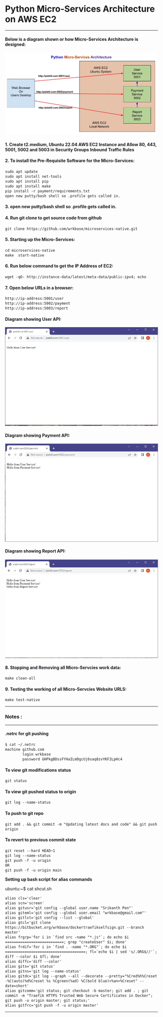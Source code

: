 # Python Micro-Services Architecture on AWS EC2
---

#### Below is a diagram shown or how Micro-Services Architecture is designed:
![Micro-Services Architecture](imgs/pythonms.jpg "Micro-Services Architecture")


#### 1. Create t2.medium, Ubuntu 22.04 AWS EC2 Instance and Allow 80, 443, 5001, 5002 and 5003 in Security Groups Inbound Traffic Rules

#### 2. To install the Pre-Requisite Software for the Micro-Services:
```
sudo apt update
sudo apt install net-tools
sudo apt install pip
sudo apt install make
pip install -r payment/requirements.txt
open new putty/bash shell so .profile gets called in.
```

#### 3. open new putty/bash shell so .profile gets called in.

#### 4. Run git clone to get source code from github
```
git clone https://github.com/wrkbase/microservices-native.git
```

#### 5. Starting up the Micro-Services:
```
cd microservices-native
make  start-native
```

#### 6. Run below command to get the IP Address of EC2:
```
wget -qO- http://instance-data/latest/meta-data/public-ipv4; echo
```
#### 7. Open below URLs in a browser:
```
http://ip-address:5001/user
http://ip-address:5002/payment 
http://ip-address:5003/report 
```

#### Diagram showing User API:
![User API](imgs/pyms1.jpg "User API")

#### Diagram showing Payment API:
![Payment API](imgs/pyms2.jpg "Payment API")

#### Diagram showing Report API:
![Report API](imgs/pyms3.jpg "Report API")


#### 8. Stopping and Removing all Micro-Servcies work data:
```
make clean-all
```

#### 9. Testing the working of all Micro-Servcies Website URLS:
```
make test-native
```


---
### Notes :
---

#### .netrc for git pushing
```
$ cat ~/.netrc
machine github.com
        login wrkbase
        password GHPkgBDssFYHaILmDgcUj6saq8zvYKF2LpHc4
```
#### To view git modifications status
```
git status
```

#### To view git pushed status to origin
```
git log --name-status
```

#### To push to git repo
```
git add . && git commit -m "Updating latest docs and code" && git push origin
```

#### To revert to previous commit state
```
git reset --hard HEAD~1
git log --name-status
git push -f -u origin
OR
git push -f -u origin main
```


**Setting up bash script for alias commands** 

ubuntu:~$ cat shcut.sh

```
alias cls='clear'
alias scn='screen'
alias gitusr='git config --global user.name "Srikanth Pen"'
alias giteml='git config --global user.email "wrkbase@gmail.com"'
alias gitlst='git config --list --global'
alias gtcl='git clone https://bitbucket.org/wrkbase/dockertraefikselfsign.git --branch master'
alias frgrp='for i in `find src -name "*.js"`; do echo $i ===========================; grep "createUser" $i; done'
alias frdif='for i in `find . -name "*.ORG"`; do echo $i =====================================; fl=`echo $i | sed 's/.ORG$//'`; diff --color $i $fl; done'
alias diffc='diff --color'
alias gits='git status'
alias gitns='git log --name-status'
alias gitdc='git log --graph --all --decorate --pretty="%Cred%h%Creset -%C(auto)%d%Creset %s %Cgreen(%ad) %C(bold blue)<%an>%Creset" --date=short'
alias gitcomm='git status; git checkout -b master; git add . ; git commit -m "Traefik HTTPS Trusted Web Secure Certificates in Docker"; git push -u origin master; git status;'
alias gitfrc='git push -f -u origin master'
```

---

